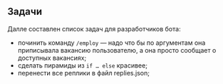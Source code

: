 ## Задачи

Далле составлен список задач для разработчиков бота:

- починить команду `/employ` — надо что бы по аргументам она приписывала вакансию пользователю, а она просто сообщает о доступных вакансиях;
- сделать пирамиды из `if … else` красивее;
- перенести все реплики в файл replies.json;